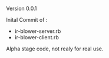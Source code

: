 Version 0.0.1

Inital Commit of :
* ir-blower-server.rb
* ir-blower-client.rb

Alpha stage code, not realy for real use.
